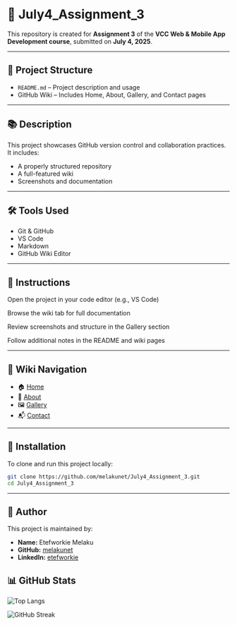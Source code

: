 # 🎯 July4_Assignment_3

This repository is created for **Assignment 3** of the **VCC Web & Mobile App Development course**, submitted on **July 4, 2025**.

---

## 📁 Project Structure

- `README.md` – Project description and usage
- GitHub Wiki – Includes Home, About, Gallery, and Contact pages

---

## 📚 Description

This project showcases GitHub version control and collaboration practices. It includes:
- A properly structured repository
- A full-featured wiki
- Screenshots and documentation

---

## 🛠 Tools Used

- Git & GitHub
- VS Code
- Markdown
- GitHub Wiki Editor

---


## 📘 Instructions
Open the project in your code editor (e.g., VS Code)

Browse the wiki tab for full documentation

Review screenshots and structure in the Gallery section

Follow additional notes in the README and wiki pages

---
## 🔗 Wiki Navigation

- 🏠 [Home](https://github.com/melakunet/July4_Assignment_3/wiki/Home)
- 📖 [About](https://github.com/melakunet/July4_Assignment_3/wiki/About)
- 🖼️ [Gallery](https://github.com/melakunet/July4_Assignment_3/wiki/Gallery)
- 📬 [Contact](https://github.com/melakunet/July4_Assignment_3/wiki/Contact)

---
## 🧪 Installation

To clone and run this project locally:

```bash
git clone https://github.com/melakunet/July4_Assignment_3.git
cd July4_Assignment_3
```

----
## 👤 Author

This project is maintained by:

- **Name:** Etefworkie Melaku  
- **GitHub:** [melakunet](https://github.com/melakunet)  
- **LinkedIn:** [etefworkie](https://www.linkedin.com/in/etefworkie)

## 📊 GitHub Stats

![Top Langs](https://github-readme-stats.vercel.app/api/top-langs/?username=melakunet&layout=compact&theme=radical)

![GitHub Streak](https://github-readme-streak-stats.herokuapp.com/?user=melakunet&theme=radical)

